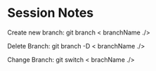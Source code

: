 # Session Notes

Create new branch: git branch < branchName ./>

Delete Branch: git branch -D < branchName ./>

Change Branch: git switch < brachName ./>

